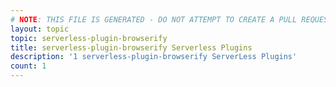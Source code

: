 ```yaml
---
# NOTE: THIS FILE IS GENERATED - DO NOT ATTEMPT TO CREATE A PULL REQUEST TO UPDATE THE DATA. 
layout: topic
topic: serverless-plugin-browserify
title: serverless-plugin-browserify Serverless Plugins
description: '1 serverless-plugin-browserify ServerLess Plugins'
count: 1
---
```

